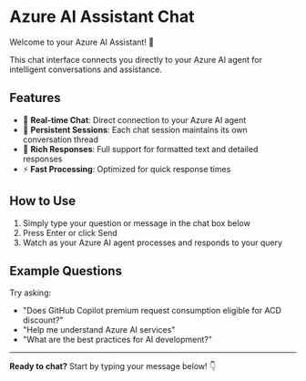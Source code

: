 # Azure AI Assistant Chat

Welcome to your Azure AI Assistant! 🤖

This chat interface connects you directly to your Azure AI agent for intelligent conversations and assistance.

## Features

- 💬 **Real-time Chat**: Direct connection to your Azure AI agent
- 🔄 **Persistent Sessions**: Each chat session maintains its own conversation thread
- 📝 **Rich Responses**: Full support for formatted text and detailed responses
- ⚡ **Fast Processing**: Optimized for quick response times

## How to Use

1. Simply type your question or message in the chat box below
2. Press Enter or click Send
3. Watch as your Azure AI agent processes and responds to your query

## Example Questions

Try asking:
- "Does GitHub Copilot premium request consumption eligible for ACD discount?"
- "Help me understand Azure AI services"
- "What are the best practices for AI development?"

---

**Ready to chat?** Start by typing your message below! 👇
